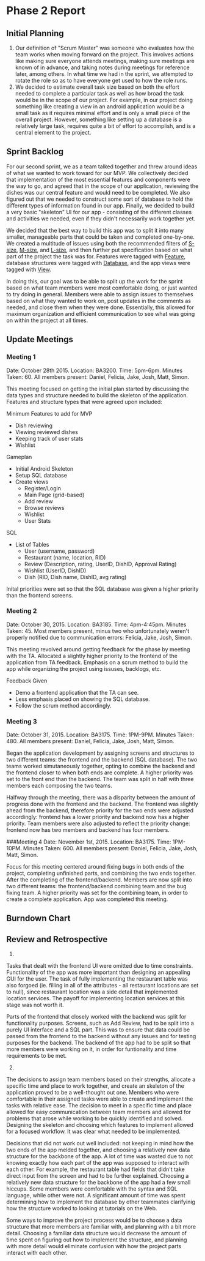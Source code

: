 # Phase 2 Report

## Initial Planning

1. Our definition of "Scrum Master" was someone who evaluates how the team works when moving forward on the project. This involves actions like making sure everyone attends meetings, making sure meetings are known of in advance, and taking notes during meetings for reference later, among others. In what time we had in the sprint, we attempted to rotate the role so as to have everyone get used to how the role runs.
2. We decided to estimate overall task size based on both the effort needed to complete a particular task as well as how broad the task would be in the scope of our project. For example, in our project doing something like creating a view in an android application would be a small task as it requires minimal effort and is only a small piece of the overall project. However, something like setting up a database is a relatively large task, requires quite a bit of effort to accomplish, and is a central element to the project. 

## Sprint Backlog
For our second sprint, we as a team talked together and threw around ideas of what we wanted to work toward for our MVP. We collectively decided that implementation of the most essential features and components were the way to go, and agreed that in the scope of our application, reviewing the dishes was our central feature and would need to be completed. We also figured out that we needed to construct some sort of database to hold the different types of information found in our app. Finally, we decided to build a very basic "skeleton" UI for our app - consisting of the different classes and activities we needed, even if they didn't necessarily work together yet.

We decided that the best way to build this app was to split it into many smaller, manageable parts that could be taken and completed one-by-one. We created a multitude of issues using both the recommended filters of [S-size](https://github.com/issues?q=is%3Aopen+is%3Aissue+author%3Ajoshdmcc+label%3AS-Size), [M-size](https://github.com/issues?q=is%3Aopen+is%3Aissue+author%3Ajoshdmcc+label%3AM-Size), and [L-size](https://github.com/issues?q=is%3Aopen+is%3Aissue+author%3Ajoshdmcc+label%3AL-Size), and then further put specification based on what part of the project the task was for. Features were tagged with [Feature](https://github.com/issues?q=is%3Aopen+is%3Aissue+author%3Ajoshdmcc+label%3AFeature), database structures were tagged with [Database](https://github.com/issues?q=is%3Aopen+is%3Aissue+author%3Ajoshdmcc+label%3ADatabase), and the app views were tagged with [View](https://github.com/issues?q=is%3Aopen+is%3Aissue+author%3Ajoshdmcc+label%3AView).

In doing this, our goal was to be able to split up the work for the sprint based on what team members were most comfortable doing, or just wanted to try doing in general. Members were able to assign issues to themselves based on what they wanted to work on, post updates in the comments as needed, and close them when they were done. Essentially, this allowed for maximum organization and efficient communication to see what was going on within the project at all times. 

## Update Meetings

### Meeting 1 
Date: October 28th 2015. Location: BA3200. Time: 5pm-6pm. Minutes Taken: 60. All members present: Daniel, Felicia, Jake, Josh, Matt, Simon.

This meeting focused on getting the initial plan started by discussing the data types and structure needed to build the skeleton of the application. Features and structure types that were agreed upon included:

Minimum Features to add for MVP
- Dish reviewing
- Viewing reviewed dishes
- Keeping track of user stats
- Wishlist

Gameplan
- Initial Android Skeleton
- Setup SQL database
- Create views
    - Register/Login
    - Main Page (grid-based)
    - Add review
    - Browse reviews
    - Wishlist
    - User Stats

SQL
- List of Tables
    - User (username, password)
    - Restaurant (name, location, RID)
    - Review (Description, rating, UserID, DishID, Approval Rating)
    - Wishlist (UserID, DishID)
    - Dish (RID, Dish name, DishID, avg rating)

Inital priorities were set so that the SQL database was given a higher priority than the frontend screens. 

### Meeting 2
Date: October 30, 2015. Location: BA3185. Time: 4pm-4:45pm. Minutes Taken: 45. Most members present, minus two who unfortunately weren't properly notified due to communication errors: Felicia, Jake, Josh, Simon.

This meeting revolved around getting feedback for the phase by meeting with the TA. Allocated a slightly higher priority to the frontend of the application from TA feedback. Emphasis on a scrum method to build the app while organizing the project using issuses, backlogs, etc.

Feedback Given
- Demo a frontend application that the TA can see.
- Less emphasis placed on showing the SQL database.
- Follow the scrum method accordingly.

### Meeting 3 
Date: October 31, 2015. Location: BA3175. Time: 1PM-9PM. Minutes Taken: 480. All members present: Daniel, Felicia, Jake, Josh, Matt, Simon.

Began the application development by assigning screens and structures to two different teams: the frontend and the backend (SQL database). The two teams worked simutaneously together, opting to combine the backend and the frontend closer to when both ends are complete. A higher priority was set to the front end than the backend. The team was split in half with three members each composing the two teams.

Halfway through the meeting, there was a disparity between the amount of progress done with the frontend and the backend. The frontend was slightly ahead from the backend, therefore priority for the two ends were adjusted accordingly: frontend has a lower priority and backend now has a higher priority. Team members were also adjusted to reflect the priority change: frontend now has two members and backend has four members.

###Meeting 4
Date: November 1st, 2015. Location: BA3175. Time: 1PM-10PM. Minutes Taken: 600. All members present: Daniel, Felicia, Jake, Josh, Matt, Simon.

Focus for this meeting centered around fixing bugs in both ends of the project, completing unfinished parts, and combining the two ends together. After the completing of the frontend/backend. Members are now split into two different teams: the frontend/backend combining team and the bug fixing team. A higher priority was set for the combining team, in order to create a complete application. App was completed this meeting.

## Burndown Chart

## Review and Retrospective
1. 
Tasks that dealt with the frontend UI were omitted due to time constraints. Functionality of the app was more important than designing an appealing GUI for the user. The task of fully implementing the restaurant table was also forgoed (ie. filling in all of the attributes - all restaurant locations are set to null), since restaurant location was a side detail that implemented location services. The payoff for implementing location services at this stage was not worth it.

Parts of the frontend that closely worked with the backend was split for functionality purposes. Screens, such as Add Review, had to be split into a purely UI interface and a SQL part. This was to ensure that data could be passed from the frontend to the backend without any issues and for testing purposes for the backend. The backend of the app had to be split so that more members were working on it, in order for funtionality and time requirements to be met. 

2.
The decisions to assign team members based on their strengths, allocate a specific time and place to work together, and create an skeleton of the application proved to be a well-thought out one. Members who were comfortable in their assigned tasks were able to create and implement the tasks with relative ease. The decision to meet in a specific time and place allowed for easy communication between team members and allowed for problems that arose while working to be quickly identified and solved. Designing the skeleton and choosing which features to implement allowed for a focused workflow. It was clear what needed to be implemented.

Decisions that did not work out well included: not keeping in mind how the two ends of the app melded together, and choosing a relatively new data structure for the backbone of the app. A lot of time was wasted due to not knowing exactly how each part of the app was supposed to interact with each other. For example, the restaurant table had fields that didn't take direct input from the screen and had to be further explained. Choosing a relatively new data structure for the backbone of the app had a few small hiccups. Some members were comfortable with the syntax and SQL language, while other were not. A significant amount of time was spent determining how to implement the database by other teammates clarifyinig how the structure worked to looking at tutorials on the Web.

Some ways to improve the project process would be to choose a data structure that more members are familiar with, and planning with a bit more detail. Choosing a familiar data structure would decrease the amount of time spent on figuring out how to implement the structure, and planning with more detail would eliminate confusion with how the project parts interact with each other. 
